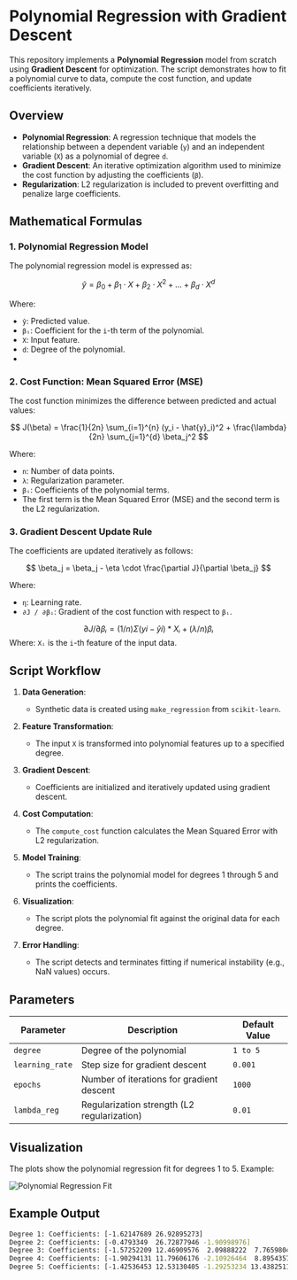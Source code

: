 # Polynomial Regression with Gradient Descent

This repository implements a **Polynomial Regression** model from scratch using **Gradient Descent** for optimization. The script demonstrates how to fit a polynomial curve to data, compute the cost function, and update coefficients iteratively.

## Overview

- **Polynomial Regression**: A regression technique that models the relationship between a dependent variable (`y`) and an independent variable (`X`) as a polynomial of degree `d`.
- **Gradient Descent**: An iterative optimization algorithm used to minimize the cost function by adjusting the coefficients (`β`).
- **Regularization**: L2 regularization is included to prevent overfitting and penalize large coefficients.

## Mathematical Formulas

### 1. Polynomial Regression Model
The polynomial regression model is expressed as:

$$
\hat{y} = \beta_0 + \beta_1 \cdot X + \beta_2 \cdot X^2 + \dots + \beta_d \cdot X^d
$$

Where:
- `ŷ`: Predicted value.
- `βᵢ`: Coefficient for the `i`-th term of the polynomial.
- `X`: Input feature.
- `d`: Degree of the polynomial.
- 
### 2. Cost Function: Mean Squared Error (MSE)
The cost function minimizes the difference between predicted and actual values:

$$
J(\beta) = \frac{1}{2n} \sum_{i=1}^{n} (y_i - \hat{y}_i)^2 + \frac{\lambda}{2n} \sum_{j=1}^{d} \beta_j^2
$$

Where:
- `n`: Number of data points.
- `λ`: Regularization parameter.
- `βᵢ`: Coefficients of the polynomial terms.
- The first term is the Mean Squared Error (MSE) and the second term is the L2 regularization.

### 3. Gradient Descent Update Rule
The coefficients are updated iteratively as follows:

$$
\beta_j = \beta_j - \eta \cdot \frac{\partial J}{\partial \beta_j}
$$

Where:
- `η`: Learning rate.
- `∂J / ∂βᵢ`: Gradient of the cost function with respect to `βᵢ`.

$$
∂J / ∂βᵢ = (1 / n) Σ (yi - ŷi) * Xᵢ + (λ / n) βᵢ
$$
Where:
`Xᵢ` is the `i`-th feature of the input data.


## Script Workflow

1. **Data Generation**:
   - Synthetic data is created using `make_regression` from `scikit-learn`.

2. **Feature Transformation**:
   - The input `X` is transformed into polynomial features up to a specified degree.

3. **Gradient Descent**:
   - Coefficients are initialized and iteratively updated using gradient descent.

4. **Cost Computation**:
   - The `compute_cost` function calculates the Mean Squared Error with L2 regularization.

5. **Model Training**:
   - The script trains the polynomial model for degrees 1 through 5 and prints the coefficients.

6. **Visualization**:
   - The script plots the polynomial fit against the original data for each degree.

7. **Error Handling**:
   - The script detects and terminates fitting if numerical instability (e.g., NaN values) occurs.

## Parameters

| Parameter         | Description                                     | Default Value |
|-------------------|-------------------------------------------------|---------------|
| `degree`          | Degree of the polynomial                       | `1 to 5`      |
| `learning_rate`   | Step size for gradient descent                  | `0.001`       |
| `epochs`          | Number of iterations for gradient descent       | `1000`        |
| `lambda_reg`      | Regularization strength (L2 regularization)     | `0.01`        |

## Visualization
The plots show the polynomial regression fit for degrees 1 to 5. Example:

![Polynomial Regression Fit](https://via.placeholder.com/600x400)

## Example Output

```bash
Degree 1: Coefficients: [-1.62147689 26.92895273]
Degree 2: Coefficients: [-0.4793349  26.72877946 -1.90998976]
Degree 3: Coefficients: [-1.57252209 12.46909576  2.09888222  7.76598048]
Degree 4: Coefficients: [-1.90294131 11.79606176 -2.10926464  8.89543575  1.41235451]
Degree 5: Coefficients: [-1.42536453 12.53130405 -1.29253234 13.43825114  0.21366811 -1.22475268]
```
